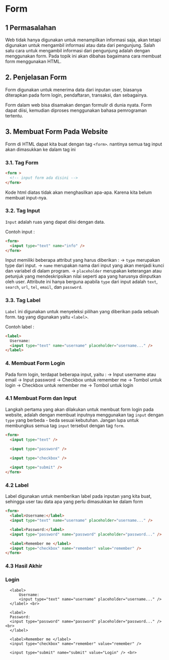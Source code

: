 # Form

## 1 Permasalahan

Web tidak hanya digunakan untuk menampilkan informasi saja, akan tetapi digunakan untuk mengambil informasi atau data dari pengunjung. Salah satu cara untuk mengambil informasi dari pengunjung adalah dengan menggunakan form. Pada topik ini akan dibahas bagaimana cara membuat form menggunakan HTML.

## 2. Penjelasan Form
Form digunakan untuk menerima data dari inputan user, biasanya diterapkan pada form login, pendaftaran, transaksi, dan sebagainya. 

Form dalam web bisa disamakan dengan formulir di dunia nyata. Form dapat diisi, kemudian diproses menggunakan bahasa pemrograman tertentu.

## 3. Membuat Form Pada Website 

Form di HTML dapat kita buat dengan tag `<form>`.
nantinya semua tag input akan dimasukkan ke dalam tag ini

### 3.1. Tag Form
```html
<form >
  <!-- input form ada disini -->
</form>
```
Kode html diatas tidak akan menghasilkan apa-apa. 
Karena kita belum membuat input-nya.

### 3.2. Tag Input

`Input` adalah ruas yang dapat diisi dengan data.

Contoh input :
```html
<form>
  <input type="text" name="info" />
</form>
```
Input memiliki beberapa attribut yang harus diberikan :
-> `type` merupakan type dari input.
-> `name` merupakan nama dari input yang akan menjadi kunci dan variabel di dalam program.
-> `placeholder` merupakan keterangan atau petunjuk yang mendeskripsikan nilai seperti apa yang harusnya diinputkan oleh user. Attribute ini hanya berguna apabila `type` dari input adalah `text`, `search`, `url`, `tel`, `email`, dan `password`.

### 3.3. Tag Label

`Label` ini digunakan untuk menyeleksi pilihan yang diberikan pada sebuah form.
tag yang digunakan yaitu `<label>`.

Contoh label : 
```html
<label>
  Username:
  <input type="text" name="username" placeholder="username..." />
</label>
```

### 4. Membuat Form Login

Pada form login, terdapat beberapa input, yaitu : 
-> Input username atau email
-> Input password
-> Checkbox untuk remember me
-> Tombol untuk login
-> Checkbox untuk remember me
-> Tombol untuk login


### 4.1  Membuat Form dan Input

Langkah pertama yang akan dilakukan untuk membuat form login pada website, adalah dengan membuat inputnya menggunakan tag `input` dengan `type` yang berbeda - beda sesuai kebutuhan. Jangan lupa untuk membungkus semua tag `input` tersebut dengan tag `form`.

```html
<form>
  <input type="text" />
  
  <input type="password" />

  <input type="checkbox" />

  <input type="submit" />
</form>
```
### 4.2 Label
Label digunakan untuk memberikan label pada inputan yang kita buat, sehingga user tau data apa yang perlu dimasukkan ke dalam form

```html
<form>
  <label>Username:</label>
  <input type="text" name="username" placeholder="username..." />

  <label>Password:</label>
  <input type="password" name="password" placeholder="password..." />

  <label>Remember me </label>
  <input type="checkbox" name="remember" value="remember" />
</form>
```
### 4.3  Hasil Akhir

<!DOCTYPE html>
<html>

<head>
    <title>Form Login</title>
</head>

<body>
  <form>
      <h3>Login</h3>

      <label>
          Username:
          <input type="text" name="username" placeholder="username..." />
      </label> <br>

      <label>
      Password:
      <input type="password" name="password" placeholder="password..." /> <br>
      </label>

      <label>Remember me </label>
      <input type="checkbox" name="remember" value="remember" />

      <input type="submit" name="submit" value="Login" /> <br>

  </form>
</body>

</html>
